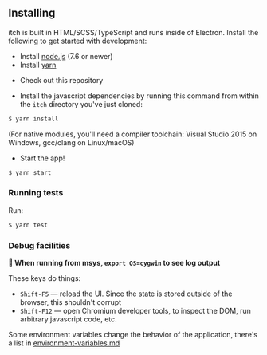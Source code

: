 
## Installing

itch is built in HTML/SCSS/TypeScript and runs inside of Electron. Install the
following to get started with development:

* Install [node.js][] (7.6 or newer)
* Install [yarn][]

[node.js]: https://nodejs.org/
[yarn]: https://yarnpkg.com/en/

* Check out this repository

* Install the javascript dependencies by running this command from
within the `itch` directory you've just cloned:

```bash
$ yarn install
```

(For native modules, you'll need a compiler toolchain: Visual Studio 2015 on Windows, gcc/clang on Linux/macOS)

* Start the app!

```bash
$ yarn start
```

### Running tests

Run:

```bash
$ yarn test
```

### Debug facilities

**:memo: When running from msys, `export OS=cygwin` to see log output**

These keys do things:

  * `Shift-F5` — reload the UI. Since the state is stored outside of the browser,
    this shouldn't corrupt
  * `Shift-F12` — open Chromium developer tools, to inspect the DOM, run arbitrary javascript code, etc.

Some environment variables change the behavior of the application, there's a list in [environment-variables.md](./environment-variables.md)

[diego]: diego.md
